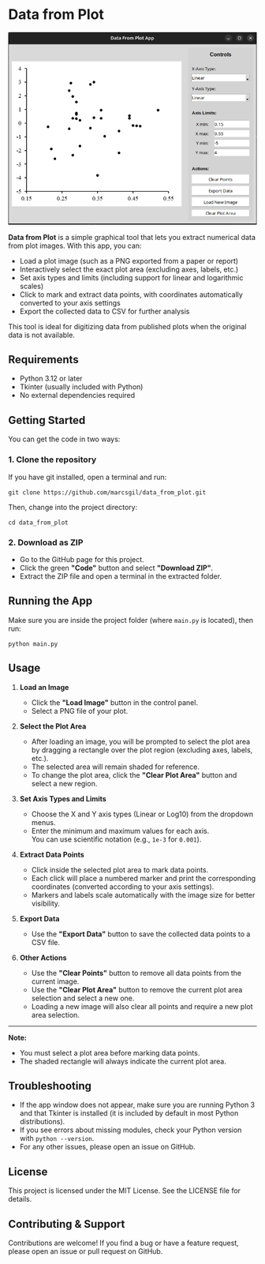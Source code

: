 # Data from Plot

![Screenshot of Data from Plot in action](screenshot.png)

**Data from Plot** is a simple graphical tool that lets you extract numerical data from plot images. With this app, you can:
- Load a plot image (such as a PNG exported from a paper or report)
- Interactively select the exact plot area (excluding axes, labels, etc.)
- Set axis types and limits (including support for linear and logarithmic scales)
- Click to mark and extract data points, with coordinates automatically converted to your axis settings
- Export the collected data to CSV for further analysis

This tool is ideal for digitizing data from published plots when the original data is not available.

## Requirements

- Python 3.12 or later
- Tkinter (usually included with Python)
- No external dependencies required

## Getting Started

You can get the code in two ways:

### 1. Clone the repository

If you have git installed, open a terminal and run:
```
git clone https://github.com/marcsgil/data_from_plot.git
```
Then, change into the project directory:
```
cd data_from_plot
```

### 2. Download as ZIP

- Go to the GitHub page for this project.
- Click the green **"Code"** button and select **"Download ZIP"**.
- Extract the ZIP file and open a terminal in the extracted folder.

## Running the App

Make sure you are inside the project folder (where `main.py` is located), then run:
```
python main.py
```

## Usage

1. **Load an Image**  
   - Click the **"Load Image"** button in the control panel.
   - Select a PNG file of your plot.

2. **Select the Plot Area**  
   - After loading an image, you will be prompted to select the plot area by dragging a rectangle over the plot region (excluding axes, labels, etc.).
   - The selected area will remain shaded for reference.
   - To change the plot area, click the **"Clear Plot Area"** button and select a new region.

3. **Set Axis Types and Limits**  
   - Choose the X and Y axis types (Linear or Log10) from the dropdown menus.
   - Enter the minimum and maximum values for each axis.  
     You can use scientific notation (e.g., `1e-3` for `0.001`).

4. **Extract Data Points**  
   - Click inside the selected plot area to mark data points.
   - Each click will place a numbered marker and print the corresponding coordinates (converted according to your axis settings).
   - Markers and labels scale automatically with the image size for better visibility.

5. **Export Data**  
   - Use the **"Export Data"** button to save the collected data points to a CSV file.

6. **Other Actions**  
   - Use the **"Clear Points"** button to remove all data points from the current image.
   - Use the **"Clear Plot Area"** button to remove the current plot area selection and select a new one.
   - Loading a new image will also clear all points and require a new plot area selection.

---

**Note:**
- You must select a plot area before marking data points.
- The shaded rectangle will always indicate the current plot area.

## Troubleshooting

- If the app window does not appear, make sure you are running Python 3 and that Tkinter is installed (it is included by default in most Python distributions).
- If you see errors about missing modules, check your Python version with `python --version`.
- For any other issues, please open an issue on GitHub.

## License

This project is licensed under the MIT License. See the LICENSE file for details.

## Contributing & Support

Contributions are welcome! If you find a bug or have a feature request, please open an issue or pull request on GitHub.